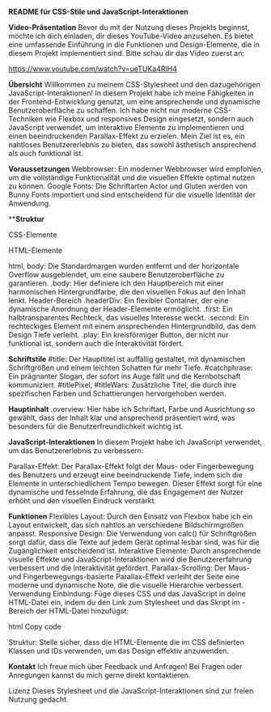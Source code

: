 **README für CSS-Stile und JavaScript-Interaktionen**

**Video-Präsentation**
Bevor du mit der Nutzung dieses Projekts beginnst, möchte ich dich einladen, dir dieses YouTube-Video anzusehen. Es bietet eine umfassende Einführung in die Funktionen und Design-Elemente, die in diesem Projekt implementiert sind. Bitte schau dir das Video zuerst an:

https://www.youtube.com/watch?v=ueTUKa4RlH4

**Übersicht**
Willkommen zu meinem CSS-Stylesheet und den dazugehörigen JavaScript-Interaktionen! In diesem Projekt habe ich meine Fähigkeiten in der Frontend-Entwicklung genutzt, um eine ansprechende und dynamische Benutzeroberfläche zu schaffen. Ich habe nicht nur moderne CSS-Techniken wie Flexbox und responsives Design eingesetzt, sondern auch JavaScript verwendet, um interaktive Elemente zu implementieren und einen beeindruckenden Parallax-Effekt zu erzielen. Mein Ziel ist es, ein nahtloses Benutzererlebnis zu bieten, das sowohl ästhetisch ansprechend als auch funktional ist.

**Voraussetzungen**
Webbrowser: Ein moderner Webbrowser wird empfohlen, um die vollständige Funktionalität und die visuellen Effekte optimal nutzen zu können.
Google Fonts: Die Schriftarten Actor und Gluten werden von Bunny Fonts importiert und sind entscheidend für die visuelle Identität der Anwendung.

****Struktur**

CSS-Elemente

HTML-Elemente

html, body: Die Standardmargen wurden entfernt und der horizontale Overflow ausgeblendet, um eine saubere Benutzeroberfläche zu garantieren.
.body: Hier definiere ich den Hauptbereich mit einer harmonischen Hintergrundfarbe, die den visuellen Fokus auf den Inhalt lenkt.
Header-Bereich
.headerDiv: Ein flexibler Container, der eine dynamische Anordnung der Header-Elemente ermöglicht.
.first: Ein halbtransparentes Rechteck, das visuelles Interesse weckt.
.second: Ein rechteckiges Element mit einem ansprechenden Hintergrundbild, das dem Design Tiefe verleiht.
.play: Ein kreisförmiger Button, der nicht nur funktional ist, sondern auch die Interaktivität fördert.

**Schriftstile**
#title: Der Haupttitel ist auffällig gestaltet, mit dynamischen Schriftgrößen und einem leichten Schatten für mehr Tiefe.
#catchphrase: Ein prägnanter Slogan, der sofort ins Auge fällt und die Kernbotschaft kommuniziert.
#titlePixel, #titleWars: Zusätzliche Titel, die durch ihre spezifischen Farben und Schattierungen hervorgehoben werden.

**Hauptinhalt**
.overview: Hier habe ich Schriftart, Farbe und Ausrichtung so gewählt, dass der Inhalt klar und ansprechend präsentiert wird, was besonders für die Benutzerfreundlichkeit wichtig ist.

**JavaScript-Interaktionen**
In diesem Projekt habe ich JavaScript verwendet, um das Benutzererlebnis zu verbessern:

Parallax-Effekt: Der Parallax-Effekt folgt der Maus- oder Fingerbewegung des Benutzers und erzeugt eine beeindruckende Tiefe, indem sich die Elemente in unterschiedlichem Tempo bewegen. Dieser Effekt sorgt für eine dynamische und fesselnde Erfahrung, die das Engagement der Nutzer erhöht und den visuellen Eindruck verstärkt.


**Funktionen**
Flexibles Layout: Durch den Einsatz von Flexbox habe ich ein Layout entwickelt, das sich nahtlos an verschiedene Bildschirmgrößen anpasst.
Responsive Design: Die Verwendung von calc() für Schriftgrößen sorgt dafür, dass die Texte auf jedem Gerät optimal lesbar sind, was für die Zugänglichkeit entscheidend ist.
Interaktive Elemente: Durch ansprechende visuelle Effekte und JavaScript-Interaktionen wird die Benutzererfahrung verbessert und die Interaktivität gefördert.
Parallax-Scrolling: Der Maus- und Fingerbewegungs-basierte Parallax-Effekt verleiht der Seite eine moderne und dynamische Note, die die visuelle Hierarchie verbessert.
Verwendung
Einbindung: Füge dieses CSS und das JavaScript in deine HTML-Datei ein, indem du den Link zum Stylesheet und das Skript im <head>-Bereich der HTML-Datei hinzufügst:

html
Copy code
<link rel="stylesheet" href="path/to/your/styles.css">
<script src="path/to/your/script.js"></script>
Struktur: Stelle sicher, dass die HTML-Elemente die im CSS definierten Klassen und IDs verwenden, um das Design effektiv anzuwenden.

**Kontakt**
Ich freue mich über Feedback und Anfragen! Bei Fragen oder Anregungen kannst du mich gerne direkt kontaktieren.

Lizenz
Dieses Stylesheet und die JavaScript-Interaktionen sind zur freien Nutzung gedacht.